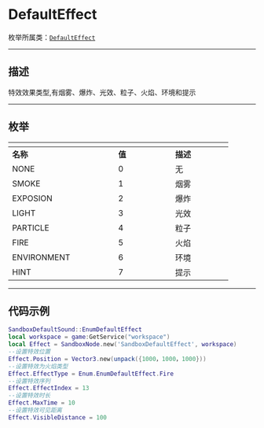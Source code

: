 # DefaultEffect

枚举所属类：[`DefaultEffect`](/Api/Class/Effect/SandboxDefaultEffect.md) 

------------------------------------------------------------------------------------------
## 描述

特效效果类型,有烟雾、爆炸、光效、粒子、火焰、环境和提示

------------------------------------------------------------------------------------------
## 枚举

|<div style="width:200px"></div>|<div style="width:100px"></div>|<div style="width:100px"></div>|
|:---   |:---|:---|
|**名称**   |**值**  |**描述**|
|NONE   |0   |无|
|SMOKE|1   |烟雾|
|EXPOSION  |2   |爆炸|
|LIGHT  |3   |光效|
|PARTICLE  |4   |粒子|
|FIRE  |5   |火焰|
|ENVIRONMENT  |6   |环境|
|HINT  |7   |提示|

------------------------------------------------------------------------------------------
## 代码示例

```lua
SandboxDefaultSound::EnumDefaultEffect
local workspace = game:GetService("workspace")
local Effect = SandboxNode.new('SandboxDefaultEffect', workspace)
--设置特效位置
Effect.Position = Vector3.new(unpack({1000，1000，1000}))
--设置特效为火焰类型
Effect.EffectType = Enum.EnumDefaultEffect.Fire
--设置特效序列
Effect.EffectIndex = 13
--设置特效时长
Effect.MaxTime = 10
--设置特效可见距离
Effect.VisibleDistance = 100
```